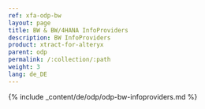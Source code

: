 ```yaml
---
ref: xfa-odp-bw
layout: page
title: BW & BW/4HANA InfoProviders
description: BW InfoProviders
product: xtract-for-alteryx
parent: odp
permalink: /:collection/:path
weight: 3
lang: de_DE
---
```



{% include _content/de/odp/odp-bw-infoproviders.md %} 